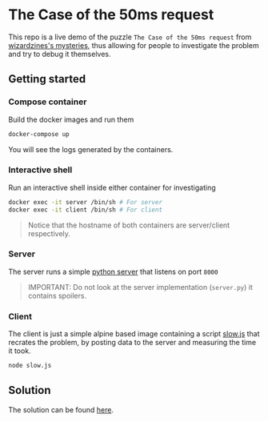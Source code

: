 # The Case of the 50ms request

This repo is a live demo of the puzzle `The Case of the 50ms request` from [wizardzines's mysteries](https://mysteries.wizardzines.com/), thus allowing for people to investigate the problem and try to debug it themselves.

## Getting started

### Compose container

Build the docker images and run them

```bash
docker-compose up
```

You will see the logs generated by the containers.

### Interactive shell

Run an interactive shell inside either container for investigating

```bash
docker exec -it server /bin/sh # For server
docker exec -it client /bin/sh # For client
```

> Notice that the hostname of both containers are server/client respectively.

### Server

The server runs a simple [python server](server/server.py) that listens on port `8000`

> IMPORTANT: Do not look at the server implementation (`server.py`) it contains spoilers.

### Client

The client is just a simple alpine based image containing a script [slow.js](client/slow.js)
that recrates the problem, by posting data to the server and measuring the time it took.

```bash
node slow.js
```

## Solution

The solution can be found [here](SOLUTION.md).
